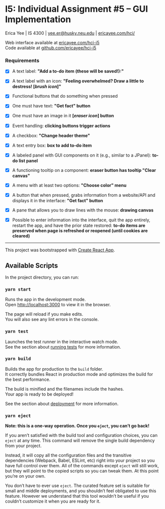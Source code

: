 # I5: Individual Assignment #5 – GUI Implementation
Erica Yee | IS 4300 | yee.er@husky.neu.edu | [ericayee.com/hci/](ericayee.com/hci/)

Web interface available at [ericayee.com/hci-i5](ericayee.com/hci-i5)  
Code available at [github.com/ericayee/hci-i5](github.com/ericayee/hci-i5)

### Requirements
- [x] A text label: **"Add a to-do item (these will be saved!):"**
- [x] A text label with an icon: **"Feeling overwhelmed? Draw a little to destress! [*brush icon*]"**
- [x] Functional buttons that do something when pressed
 - [x] One must have text: **"Get fact" button**
 - [x] One must have an image in it **[*eraser icon*] button**
- [x] Event handling: **clicking buttons trigger actions**
- [x] A checkbox: **"Change header theme"**
- [x] A text entry box: **box to add to-do item**
- [x] A labeled panel with GUI components on it (e.g., similar to a JPanel): **to-do list panel**
- [x] A functioning tooltip on a component: **eraser button has tooltip "Clear canvas"**
- [x] A menu with at least two options: **"Choose color" menu**
- [x] A button that when pressed, grabs information from a website/API and displays it in the interface: **"Get fact" button**
- [x] A pane that allows you to draw lines with the mouse: **drawing canvas**
- [x] Possible to enter information into the interface, quit the app entirely, restart the app, and have the prior state restored: **to-do items are preserved when page is refreshed or reopened (until cookies are cleared)**


***

This project was bootstrapped with [Create React App](https://github.com/facebook/create-react-app).

## Available Scripts

In the project directory, you can run:

### `yarn start`

Runs the app in the development mode.<br />
Open [http://localhost:3000](http://localhost:3000) to view it in the browser.

The page will reload if you make edits.<br />
You will also see any lint errors in the console.

### `yarn test`

Launches the test runner in the interactive watch mode.<br />
See the section about [running tests](https://facebook.github.io/create-react-app/docs/running-tests) for more information.

### `yarn build`

Builds the app for production to the `build` folder.<br />
It correctly bundles React in production mode and optimizes the build for the best performance.

The build is minified and the filenames include the hashes.<br />
Your app is ready to be deployed!

See the section about [deployment](https://facebook.github.io/create-react-app/docs/deployment) for more information.

### `yarn eject`

**Note: this is a one-way operation. Once you `eject`, you can’t go back!**

If you aren’t satisfied with the build tool and configuration choices, you can `eject` at any time. This command will remove the single build dependency from your project.

Instead, it will copy all the configuration files and the transitive dependencies (Webpack, Babel, ESLint, etc) right into your project so you have full control over them. All of the commands except `eject` will still work, but they will point to the copied scripts so you can tweak them. At this point you’re on your own.

You don’t have to ever use `eject`. The curated feature set is suitable for small and middle deployments, and you shouldn’t feel obligated to use this feature. However we understand that this tool wouldn’t be useful if you couldn’t customize it when you are ready for it.
